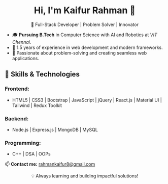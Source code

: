 <h1 align="center">Hi, I'm Kaifur Rahman 👋</h1>

<p align="center">🚀 Full-Stack Developer | Problem Solver | Innovator</p>

<ul>
  <li>🎓 <strong>Pursuing B.Tech</strong> in Computer Science with AI and Robotics at <em>VIT Chennai</em>.</li>
  <li>💼 1.5 years of experience in web development and modern frameworks.</li>
  <li>🧠 Passionate about problem-solving and creating seamless web applications.</li>
</ul>

<h2>🚀 Skills & Technologies</h2>

<h3>Frontend:</h3>
<ul>
  <li>HTML5 | CSS3 | Bootstrap | JavaScript | jQuery | React.js | Material UI | Tailwind | Redux Toolkit</li>
</ul>

<h3>Backend:</h3>
<ul>
  <li>Node.js | Express.js | MongoDB | MySQL</li>
</ul>

<h3>Programming:</h3>
<ul>
  <li>C++ | DSA | OOPs</li>
</ul>

<p>📫 <strong>Contact me:</strong> <a href="mailto:rahmankaifur8@gmail.com">rahmankaifur8@gmail.com</a></p>

<p align="center">💡 Always learning and building impactful solutions!</p>
